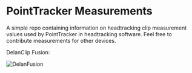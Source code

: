 # PointTracker Measurements
A simple repo containing information on headtracking clip measurement values used by PointTracker in headtracking software. Feel free to contribute measurements for other devices.

DelanClip Fusion:

![DelanFusion](https://github.com/bradley-r/PointTracker-Measurements/blob/main/DelanClipFusion.jpg)
